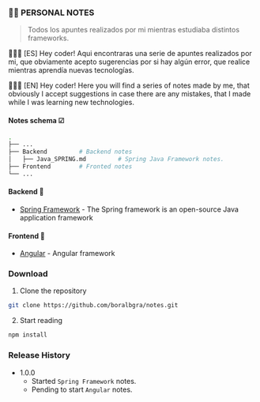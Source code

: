 ### 👨‍🏫 PERSONAL NOTES
> Todos los apuntes realizados por mi mientras estudiaba distintos frameworks.

👨🏻‍💻 [ES] Hey coder! Aqui encontraras una serie de apuntes realizados por mi, que obviamente acepto sugerencias por si hay algún error, que realice mientras aprendía nuevas tecnologías.
<br>

👨🏻‍💻 [EN] Hey coder! Here you will find a series of notes made by me, that obviously I accept suggestions in case there are any mistakes, that I made while I was learning new technologies.

#### Notes schema ☑

```bash
.
├── ...
├── Backend         # Backend notes
│   ├── Java_SPRING.md         # Spring Java Framework notes.
├── Frontend        # Fronted notes 
└── ...
```

#### Backend 🚧

* [Spring Framework](./Backend/Java_SPRING.md) - The Spring framework is an open-source Java application framework


#### Frontend 🚊

* [Angular](./Frontend/ANGULAR.md) - Angular framework

### Download
1. Clone the repository
```sh
git clone https://github.com/boralbgra/notes.git
```
2. Start reading
```sh
npm install
```

### Release History
* 1.0.0
    * Started `Spring Framework` notes.
    * Pending to start `Angular` notes.



